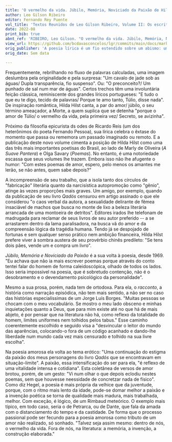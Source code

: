 ```yaml
---
title: 'O vermelho da vida. Júbilo, Memória, Noviciado da Paixão de Hilda Hilst LGR Veja 24 de abril de 1974'
author: Leo Gilson Ribeiro
editor: Fernando Rey Puente
vol_title: 'Textos Reunidos de Leo Gilson Ribeiro, Volume II: Os escritores aquém e além da literatura: Guimarães Rosa, Clarice Lispector e Hilda Hilst'
date: 2022-08
print_bib: true
abnt_ref: 'RIBEIRO, Leo Gilson. "O vermelho da vida. Júbilo, Memória, Noviciado da Paixão de Hilda Hilst LGR Veja 24 de abril de 1974". In PUENTE, Fernando Rey (org.) <em>Textos Reunidos de Leo Gilson Ribeiro, Volume 2: Os escritores aquém e além da literatura: Guimarães Rosa, Clarice Lispector e Hilda Hilst</em>, 2022. Publicação original: A poesia lírica é um fio estendido sobre um abismo: um erro e o salto mortal se torna resível ou trágico. A poetisa paulista Hilda Hilst soube esticar bem o arame de sua expressão poética nesta inspirada coletânea amorosa. São versos que utilizam uma linguagem comum, diária, sem pedantismos de estilo ocamente "elevado": "Minha medida? Amor- E tua boca na minha- Imerecida", Sem data. URL: <a href="yml_view_url">https://github.com/bcdavasconcelos/lgr/commits/main/docs/markdown/volume-2/03-hilda-hilst/03-o-vermelho-da-vida-jubilo-memoria-noviciado-da-paixao-de-hilda-hilst-lgr-veja-24-de-abril-de-1974</a>'
view_url: https://github.com/bcdavasconcelos/lgr/commits/main/docs/markdown/volume-2/03-hilda-hilst/03-o-vermelho-da-vida-jubilo-memoria-noviciado-da-paixao-de-hilda-hilst-lgr-veja-24-de-abril-de-1974
orig_publisher: 'A poesia lírica é um fio estendido sobre um abismo: um erro e o salto mortal se torna resível ou trágico. A poetisa paulista Hilda Hilst soube esticar bem o arame de sua expressão poética nesta inspirada coletânea amorosa. São versos que utilizam uma linguagem comum, diária, sem pedantismos de estilo ocamente "elevado": "Minha medida? Amor- E tua boca na minha- Imerecida"'
orig_date: Sem data

---
```


Frequentemente, rebrilhando no fluxo de palavras calculadas, uma imagem deslumbra pela originalidade e pela surpresa: "Um cavalo de jade sob as águas/ Dupla transparência, fio suspenso". Ou: "O preconceito?/ Um punhado de sal num mar de águas". Certos trechos têm uma involuntária feição clássica, reminiscente dos grandes líricos portugueses: "E tudo o que eu te digo, tecido de palavras/ Porque te amo tanto, Túlio, disse nada". De inspiração romântica, Hilda Hilst canta, a par do amor/ júbilo, o seu término ameaçador, a Morte, a quem suplica que se detenha "porque o amor de Túlio/ o vermelho da vida, pela primeira vez/ Secreto, se avizinha".

Próximo da filosofia epicurista ds odes de Ricardo Reis (um dos heterônimos do poeta Fernando Pessoa), sua lírica celebra o êxtase do momento que passa ou rememora um passado imaginado ou remoto. E a publicação deste novo volume cimenta a posição de Hilda Hilst como uma das três mais importantes poetisas do Brasil, ao lado de Marly de Oliveira (*A Suave Pantera*) e Olga Savary (*Poemas*). No entanto, é uma notoriedade escassa que seus volumes lhe trazem. Embora isso não lhe afugente o humor: "Com estes poemas de amor, espero, pelo menos os amantes me lerão, se não antes, quem sabe depois?"

A incompreensão de seu trabalho, que a isola tanto dos círculos de "fabricação" literária quanto da narcisística autopromoção como "gênio", atinge às vezes proporções mais graves. Um amigo, por exemplo, quando da publicação de seu livro *Qadós* censurou em artigo assinado o que ele considerou "o caos verbal da autora, a sexualidade delirante de fêmea insaciável de machos que busca no monte de lixo a beleza literária arrancada de uma montoeira de detritos". Editores irados lhe telefonam de madrugada para reclamar de seus livros de seu autor preferido -- a se arrastarem dentro da lama paralisadora, na busca vã do amor e da compreensão lógica da tragédia humana. Tendo já se despojado de fortunas e sem qualquer senso prático nem ambição financeira, Hilda Hilst prefere viver à sombra austera de seu provérbio chinês predileto: "Se tens dois pães, vende um e compra um livro".

*Júbilo, Memória e Noviciado da Paixão* é a sua volta à poesia, desde 1969. "Eu achava que não ia mais escrever poemas porque através do conto tentei falar do homem de forma caleidoscópica, olhado de todos os lados. Isso seria impossível na poesia, que é sobretudo contenção, não é o desobramento e o devendamento psicológico da personalidade".

Mesmo a sua prosa, porém, nada tem de ortodoxa. Para ela, o *racconto*, a história como narração episódica, não tem mais sentido, a não ser no caso das histórias especialíssimas de um Jorge Luís Borges. "Muitas pessoas se chocam com o meu vocabulário. Se mostro o meu lado obsceno e minhas inquietações quanto a Deus, que para mim existe até no que há de mais abjeto, é por pensar que na literatura não há, como reflexo da totalidade do homem, limites uniformes nem tolhidos pelos tabus." Esse caminho coerentemente escolhido e seguido visa a "desvincular o leitor do mundo das aparências, colocando-o fora de um código acanhado e dando-lhe liberdade num mundo cada vez mais censurado e tolhido na sua livre escolha".

Na poesia amorosa ela volta ao tema erótico: "Uma continuação do estigma da paixão dos meus personagens do livro *Qadós* que se encontravam em situação-limite". A paixão, essa intensificação do ser para ela, "é reflexo de uma vitalidade intensa e cotidiana". Esta coletânea de versos de amor brotou, porém, de um gesto: "Vi num olhar o que depois eclodiu nestes poemas, sem que houvesse neessidade de concretzar nada de físico". Como diz Hegel, a poesia é mais própria da velhice que da juventude, porque, com o ritmo mais lento da idade, pode-se domar melhor a paixão e a invenção poética se torna de qualidade mais madura, mais trabalhada, melhor. Com exceção, é lógico, de um Rimbaud meteórico. O exemplo mais típico, em todo caso, seria o de Petrarca, ou de Dante, que fala da amada com o distanciamento do tempo e da castidade. De forma que o processo passional pode ser fecundo para a poesia amorosa como tributo de um amor não realizado, só sonhado. "Talvez seja assim mesmo: dentro de nós, o vermelho da vida. Fora de nós, na literatura: a memória, a invenção, a construção elaborada."
